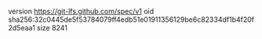 version https://git-lfs.github.com/spec/v1
oid sha256:32c0445de5f53784079ff4edb51e01911356129be6c82334df1b4f20f2d5eaa1
size 8241
